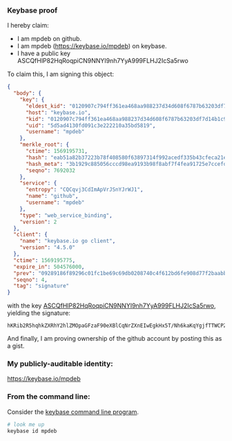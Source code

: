 ### Keybase proof

I hereby claim:

  * I am mpdeb on github.
  * I am mpdeb (https://keybase.io/mpdeb) on keybase.
  * I have a public key ASCQfHlP82HqRoqpiCN9NNYI9nh7YyA999FLHJ2IcSa5rwo

To claim this, I am signing this object:

```json
{
  "body": {
    "key": {
      "eldest_kid": "0120907c794ff361ea468aa988237d34d608f6787b63203df7d14b1c9d887126b9af0a",
      "host": "keybase.io",
      "kid": "0120907c794ff361ea468aa988237d34d608f6787b63203df7d14b1c9d887126b9af0a",
      "uid": "5d5ad4130fd091c3e222210a35bd5819",
      "username": "mpdeb"
    },
    "merkle_root": {
      "ctime": 1569195731,
      "hash": "eab51a82b37223b78f408580f63897314f992acedf335b43cfeca21e13ee67a78ae55d2c048bc57c44260455057d00eb71c26ab08bf5f7e93bb2c493b110a0e6",
      "hash_meta": "3b1929c885056cccd98ea9193b98f8abf7f4fea91725e7ccefd959190f43944e",
      "seqno": 7692032
    },
    "service": {
      "entropy": "CQCqvj3CdImApVrJSnYJrWJ1",
      "name": "github",
      "username": "mpdeb"
    },
    "type": "web_service_binding",
    "version": 2
  },
  "client": {
    "name": "keybase.io go client",
    "version": "4.5.0"
  },
  "ctime": 1569195775,
  "expire_in": 504576000,
  "prev": "09289186f89296c01fc1be69c69db0208740c4f612bd6fe908d77f2baabbe1a3",
  "seqno": 4,
  "tag": "signature"
}
```

with the key [ASCQfHlP82HqRoqpiCN9NNYI9nh7YyA999FLHJ2IcSa5rwo](https://keybase.io/mpdeb), yielding the signature:

```
hKRib2R5hqhkZXRhY2hlZMOpaGFzaF90eXBlCqNrZXnEIwEgkHx5T/Nh6kaKqYgjfTTWCPZ4e2MgPffRSxydiHEmua8Kp3BheWxvYWTESpcCBMQgCSiRhviSlsAfwb5pxp2wIIdAxPYSvW/pCNd/K6q74aPEIEImznO+aZzv1hDzgnpkTbkUgi6VKWifHg3HCBrtJMTgAgHCo3NpZ8RAgU1hIvLo+juhTrEQToYtjky7hCsTzvfZUr0n07ddWoCFZDKF5OMoyo0J/Nlve7h4SJUmrwbl+w47Dy2OFi3FBKhzaWdfdHlwZSCkaGFzaIKkdHlwZQildmFsdWXEIDnyFHTSiRRjATeVnmlRdNOMmRNrMUugyIQwFAe9zxH+o3RhZ80CAqd2ZXJzaW9uAQ==

```

And finally, I am proving ownership of the github account by posting this as a gist.

### My publicly-auditable identity:

https://keybase.io/mpdeb

### From the command line:

Consider the [keybase command line program](https://keybase.io/download).

```bash
# look me up
keybase id mpdeb
```

